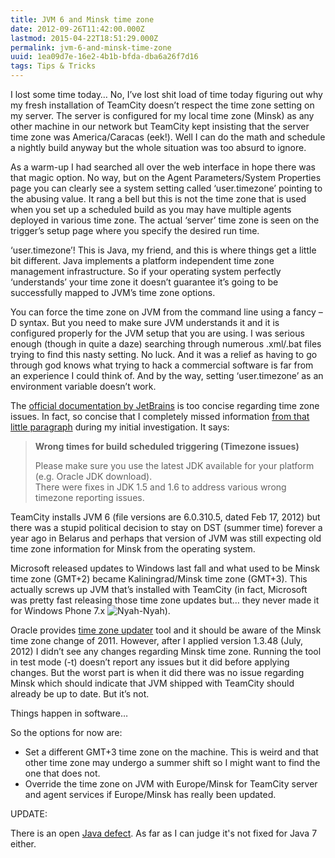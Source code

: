 ```yaml
---
title: JVM 6 and Minsk time zone
date: 2012-09-26T11:42:00.000Z
lastmod: 2015-04-22T18:51:29.000Z
permalink: jvm-6-and-minsk-time-zone
uuid: 1ea09d7e-16e2-4b1b-bfda-dba6a26f7d16
tags: Tips & Tricks
---
```


I lost some time today… No, I’ve lost shit load of time today figuring out why my fresh installation of TeamCity doesn’t respect the time zone setting on my server. The server is configured for my local time zone (Minsk) as any other machine in our network but TeamCity kept insisting that the server time zone was America/Caracas (eek!). Well I can do the math and schedule a nightly build anyway but the whole situation was too absurd to ignore.

As a warm-up I had searched all over the web interface in hope there was that magic option. No way, but on the Agent Parameters/System Properties page you can clearly see a system setting called ‘user.timezone’ pointing to the abusing value. It rang a bell but this is not the time zone that is used when you set up a scheduled build as you may have multiple agents deployed in various time zone. The actual ‘server’ time zone is seen on the trigger’s setup page where you specify the desired run time.

‘user.timezone’! This is Java, my friend, and this is where things get a little bit different. Java implements a platform independent time zone management infrastructure. So if your operating system perfectly ‘understands’ your time zone it doesn’t guarantee it’s going to be successfully mapped to JVM’s time zone options.

You can force the time zone on JVM from the command line using a fancy –D<property name> syntax. But you need to make sure JVM understands it and it is configured properly for the JVM setup that you are using. I was serious enough (though in quite a daze) searching through numerous .xml/.bat files trying to find this nasty setting. No luck. And it was a relief as having to go through god knows what trying to hack a commercial software is far from an experience I could think of. And by the way, setting ‘user.timezone’ as an environment variable doesn’t work.

The [official documentation by JetBrains](http://confluence.jetbrains.net/display/TCD7/TeamCity+Documentation) is too concise regarding time zone issues. In fact, so concise that I completely missed information [from that little paragraph](http://confluence.jetbrains.net/display/TCD7/Known+Issues#KnownIssues-Wrongtimesforbuildscheduledtriggering%28Timezoneissues%29) during my initial investigation. It says:

> **Wrong times for build scheduled triggering (Timezone issues)**
> 
> Please make sure you use the latest JDK available for your platform (e.g. Oracle JDK download).  
> There were fixes in JDK 1.5 and 1.6 to address various wrong timezone reporting issues.

TeamCity installs JVM 6 (file versions are 6.0.310.5, dated Feb 17, 2012) but there was a stupid political decision to stay on DST (summer time) forever a year ago in Belarus and perhaps that version of JVM was still expecting old time zone information for Minsk from the operating system.

Microsoft released updates to Windows last fall and what used to be Minsk time zone (GMT+2) became Kaliningrad/Minsk time zone (GMT+3). This actually screws up JVM that’s installed with TeamCity (in fact, Microsoft was pretty fast releasing those time zone updates but… they never made it for Windows Phone 7.x ![Nyah-Nyah](https://blogcontent.azureedge.net/wlEmoticon-nyahnyah.png "Nyah-Nyah")).

Oracle provides [time zone updater](http://www.oracle.com/technetwork/java/javase/tzupdater-readme-136440.html) tool and it should be aware of the Minsk time zone change of 2011\. However, after I applied version 1.3.48 (July, 2012) I didn’t see any changes regarding Minsk time zone. Running the tool in test mode (-t) doesn’t report any issues but it did before applying changes. But the worst part is when it did there was no issue regarding Minsk which should indicate that JVM shipped with TeamCity should already be up to date. But it’s not.

Things happen in software…

So the options for now are:

*   Set a different GMT+3 time zone on the machine. This is weird and that other time zone may undergo a summer shift so I might want to find the one that does not.
*   Override the time zone on JVM with Europe/Minsk for TeamCity server and agent services if Europe/Minsk has really been updated.

UPDATE:

There is an open [Java defect](http://bugs.sun.com/bugdatabase/view_bug.do?bug_id=7111966). As far as I can judge it's not fixed for Java 7 either.